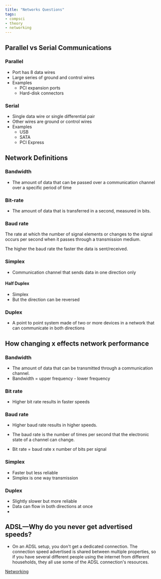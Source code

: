 ```yaml
---
title: "Networks Questions"
tags:
- compsci
- theory
- networking
---
```


## Parallel vs Serial Communications

### Parallel

- Port has 8 data wires
- Large series of ground and control wires
- Examples
	- PCI expansion ports
	- Hard-disk connectors

### Serial

- Single data wire or single differential pair
- Other wires are ground or control wires
- Examples
	- USB
	- SATA
	- PCI Express


## Network Definitions

### Bandwidth

- The amount of data that can be passed over a communication channel over a specific period of time

### Bit-rate

- The amount of data that is transferred in a second, measured in bits.

### Baud rate

The rate at which the number of signal elements or changes to the signal occurs per second when it passes through a transmission medium.

The higher the baud rate the faster the data is sent/received.


### Simplex

- Communication channel that sends data in one direction only 

#### Half Duplex

- Simplex
- But the direction can be reversed

### Duplex

- A point to point system made of two or more devices in a network that can communicate in both directions

## How changing x effects network performance

### Bandwidth

- The amount of data that can be transmitted through a communication channel.
- Bandwidth = upper frequency - lower frequency

### Bit rate

- Higher bit rate results in faster speeds

### Baud rate

- Higher baud rate results in higher speeds.
- The baud rate is the number of times per second that the electronic state of a channel can change.

- Bit rate = baud rate x number of bits per signal

### Simplex

- Faster but less reliable
- Simplex is one way transmission

### Duplex

- Slightly slower but more reliable
- Data can flow in both directions at once
- 

## ADSL—Why do you never get advertised speeds?

- On an ADSL setup, you don't get a dedicated connection. The connection speed advertised is shared between multiple properties, so if you have several different people using the internet from different households, they all use some of the ADSL connection's resources.



[Networking](sixth/CompSci/Theory/Networking/Networking)